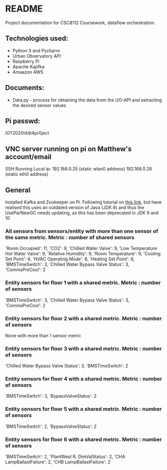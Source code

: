 # README

Project documentation for CSC8112 Coursework, dataflow orchestration.

## Technologies used:

- Python 3 and Pycharm
- Urban Observatory API
- Raspberry Pi
- Apache Kapfka
- Amaazon AWS

## Documents:

- Data.py - process for obtaining the data from the UO-API and extracting the desired sensor values

## Pi passwd:

IOT2020!d4t4pr0ject

## VNC server running on pi on Matthew's account/email

SSH Running
Local ip: 192.168.0.25 (static wlan0 address)
192.168.0.26 (static eth0 address)

## General

Installed Kafka and Zookeeper on Pi. Following tutorial on [this link](https://aknay.github.io/2017/05/11/how-to-install-zookeeper-and-kafka-in-raspberry-pi-3.html), but have realised this uses an outdated version of Java (JDK 8) and thus the UseParNewGC needs updating, as
this has been deprecated in JDK 9 and 10

### All sensors from sensors/entity with more than one sensor of the same metric. Metric : number of shared sensors
'Room Occupied': 11, 'CO2': 9, 'Chilled Water Valve': 9, 'Low Temperature Hot Water Valve': 9, 'Relative Humidity': 9, 'Room Temperature': 9, 'Cooling Set Point': 6, 'HVAC Operating Mode': 6, 'Heating Set Point': 6, 'BMSTimeSwitch': 3, 'Chilled Water Bypass Valve Status': 3, 'CommsPreCool': 2

### Entity sensors for floor 1 with a shared metric. Metric : number of sensors
'BMSTimeSwitch': 3, 'Chilled Water Bypass Valve Status': 3, 'CommsPreCool': 2

### Entity sensors for floor 2 with a shared metric. Metric : number of sensors
None with more than 1 sensor metric

### Entity sensors for floor 3 with a shared metric. Metric : number of sensors
'Chilled Water Bypass Valve Status': 3, 'BMSTimeSwitch': 2

### Entity sensors for floor 4 with a shared metric. Metric : number of sensors
'BMSTimeSwitch': 3, 'BypassValveStatus': 2

### Entity sensors for floor 5 with a shared metric. Metric : number of sensors
'BMSTimeSwitch': 2, 'BypassValveStatus': 2

### Entity sensors for floor 6 with a shared metric. Metric : number of sensors
'BMSTimeSwitch': 2, 'PlantWest R, DimValStatus': 2, 'CHA LampBallastFailure': 2, 'CHB LampBallastFailure': 2
